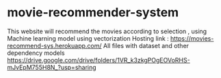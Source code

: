 # movie-recommender-system
This website will recommend the movies according to selection , using Machine learning model  using vectorization 
Hosting link : https://movies-recommend-sys.herokuapp.com/
All files with dataset and other dependency models https://drive.google.com/drive/folders/1VR_k3zkgPOgEOVoRHS-mJvEpM755H8N_?usp=sharing
